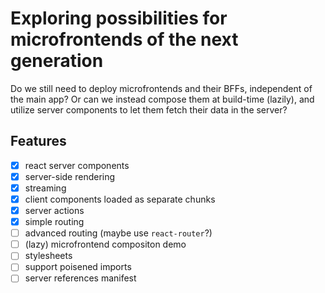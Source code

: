 # Exploring possibilities for microfrontends of the next generation

Do we still need to deploy microfrontends and their BFFs, independent of the
main app? Or can we instead compose them at build-time (lazily), and utilize
server components to let them fetch their data in the server?

## Features

- [x] react server components
- [x] server-side rendering
- [x] streaming
- [x] client components loaded as separate chunks
- [x] server actions
- [x] simple routing
- [ ] advanced routing (maybe use `react-router`?)
- [ ] (lazy) microfrontend compositon demo
- [ ] stylesheets
- [ ] support poisened imports
- [ ] server references manifest
